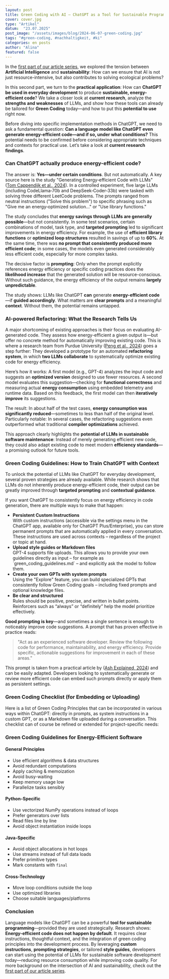 ```yaml
---
layout: post
title: Green Coding with AI – ChatGPT as a Tool for Sustainable Programming
cover: cover.jpg
type: "Artikel"
datum:  "23.07.2025"
post_image: "/assets/images/blog/2024-06-07-green-coding.jpg"
tags: "#green-coding, #nachhaltigkeit, #ki"
categories: en posts
author: "Alina"
featured: false
---
```


In the [first part of our article series](https://mehrwert.tech/en/KI), we explored the tension between **Artificial Intelligence** and **sustainability**: How can we ensure that AI is not just resource-intensive, but also contributes to solving ecological problems?

In this second part, we turn to the **practical application**: How can **ChatGPT be used in everyday development** to produce **sustainable, energy-efficient code**? We take a closer look at **current research**, analyze the **strengths and weaknesses** of LLMs, and show how these tools can already be tailored for **Green Coding** today—and how to put this **potential to use** right now.

Before diving into specific implementation methods in ChatGPT, we need to ask a fundamental question: **Can a language model like ChatGPT even generate energy-efficient code—and if so, under what conditions?** This potential needs to be confirmed before considering appropriate techniques and contexts for practical use. Let’s take a look at **current research findings**.

### Can ChatGPT actually produce energy-efficient code?

The answer is: **Yes—under certain conditions**. But not automatically. A key source here is the study "Generating Energy‑efficient Code with LLMs" ([Tom Cappendijk et al., 2024](https://arxiv.org/abs/2411.10599)). In a controlled experiment, five large LLMs (including CodeLlama‑70b and DeepSeek‑Coder‑33b) were tasked with solving three different LeetCode problems. The prompts ranged from neutral instructions ("Solve this problem") to specific phrasing such as "Give me an energy‑optimized solution…" or "Use library functions."

The study concludes that **energy savings through LLMs are generally possible**—but not consistently. In some test scenarios, certain combinations of model, task type, and **targeted prompting** led to significant improvements in energy efficiency. For example, the use of **efficient library functions** or **optimized loop structures** resulted in savings of up to **60%**. At the same time, there was **no prompt that consistently produced more efficient code**; in some cases, the models even generated considerably less efficient code, especially for more complex tasks.

The decisive factor is **prompting**: Only when the prompt explicitly references energy efficiency or specific coding practices does the **likelihood increase** that the generated solution will be resource-conscious. Without such guidance, the energy efficiency of the output remains **largely unpredictable**.

The study shows: LLMs like ChatGPT **can** generate **energy-efficient code**—if **guided accordingly**. What matters are **clear prompts** and a meaningful **context**. Without them, the potential remains untapped.

### AI-powered Refactoring: What the Research Tells Us

A major shortcoming of existing approaches is their focus on evaluating AI-generated code. They assess how energy-efficient a given output is—but offer no concrete method for automatically improving existing code. This is where a research team from Purdue University ([Peng et al., 2024](https://arxiv.org/abs/2410.09241)) goes a step further: They developed a prototype for an automated **refactoring system**, in which **two LLMs collaborate** to systematically optimize existing code for energy efficiency.

Here’s how it works: A first model (e.g., GPT-4) analyzes the input code and suggests an **optimized version** designed to use fewer resources. A second model evaluates this suggestion—checking for **functional correctness** and measuring actual **energy consumption** using embedded telemetry and runtime data. Based on this feedback, the first model can then **iteratively improve** its suggestions.

The result: In about half of the test cases, **energy consumption was significantly reduced**—sometimes to less than half of the original level. Particularly notable: In several cases, the refactoring suggestions even outperformed what traditional **compiler optimizations** achieved.

This approach clearly highlights the **potential of LLMs in sustainable software maintenance**: Instead of merely generating efficient new code, they could also adapt existing code to meet modern **efficiency standards**—a promising outlook for future tools.

### Green Coding Guidelines: How to Train ChatGPT with Context

To unlock the potential of LLMs like ChatGPT for everyday development, several proven strategies are already available. While research shows that LLMs do not inherently produce energy-efficient code, their output can be greatly improved through **targeted prompting** and **contextual guidance**.

If you want ChatGPT to consistently focus on energy efficiency in code generation, there are multiple ways to make that happen:

<ul>
<li><b>Persistent Custom Instructions</b><br>
With custom instructions (accessible via the settings menu in the ChatGPT app, available only for ChatGPT Plus/Enterprise), you can store permanent prompts that are automatically applied in every conversation. <br>
These instructions are used across contexts – regardless of the project or topic at hand.</li>

<li><b>Upload style guides or Markdown files</b><br>
GPT-4 supports file uploads. This allows you to provide your own guidelines directly as input – for example as `green_coding_guidelines.md` – and explicitly ask the model to follow them.</li>

<li><b>Create your own GPTs with system prompts</b><br>
Using the "Explore" feature, you can build specialized GPTs that consistently follow Green Coding goals – including fixed prompts and optional knowledge files.</li>

<li><b>Be clear and structured</b><br>
Rules should be positive, precise, and written in bullet points. Reinforcers such as “always” or “definitely” help the model prioritize effectively.</li>
</ul>

**Good prompting is key**—and sometimes a single sentence is enough to noticeably improve code suggestions. A prompt that has proven effective in practice reads:

> "Act as an experienced software developer. Review the following code for performance, maintainability, and energy efficiency. Provide specific, actionable suggestions for improvement in each of these areas."

This prompt is taken from a practical article by ([Ash Explained, 2024](https://ashexplained.com/how-to-improve-code-reviews-using-chatgpt/)) and can be easily adapted. Developers looking to systematically generate or review more efficient code can embed such prompts directly or apply them as persistent settings.

### Green Coding Checklist (for Embedding or Uploading)

Here is a list of Green Coding Principles that can be incorporated in various ways within ChatGPT: directly in prompts, as system instructions in a custom GPT, or as a Markdown file uploaded during a conversation. This checklist can of course be refined or extended for project-specific needs:

<h3> Green Coding Guidelines for Energy-Efficient Software</h3>
<h4> General Principles</h4>
<ul>
  <li>Use efficient algorithms & data structures</li>
  <li>Avoid redundant computations</li>
  <li>Apply caching & memoization</li>
  <li>Avoid busy-waiting</li>
  <li>Keep memory usage low</li>
  <li>Parallelize tasks sensibly</li>
</ul>
<h4> Python-Specific</h4>
<ul>
  <li>Use vectorized NumPy operations instead of loops</li>
  <li>Prefer generators over lists</li>
  <li>Read files line by line</li>
  <li>Avoid object instantiation inside loops</li>
</ul>
<h4> Java-Specific</h4>
<ul>
  <li>Avoid object allocations in hot loops</li>
  <li>Use streams instead of full data loads</li>
  <li>Prefer primitive types</li>
  <li>Mark constants with <code>final</code></li>
</ul>
<h4> Cross-Technology</h4>
<ul>
  <li>Move loop conditions outside the loop</li>
  <li>Use optimized libraries</li>
  <li>Choose suitable languages/platforms</li>
</ul>

### Conclusion

Language models like ChatGPT can be a powerful **tool for sustainable programming**—provided they are used strategically. Research shows: **Energy-efficient code does not happen by default**. It requires clear instructions, thoughtful context, and the integration of green coding principles into the development process. By leveraging **custom instructions**, **prompting strategies**, or tailored **style guides**, developers can start using the potential of LLMs for sustainable software development today—reducing resource consumption while improving code quality. For more background on the intersection of AI and sustainability, check out the [first part of our article series](https://mehrwert.tech/en/KI).

